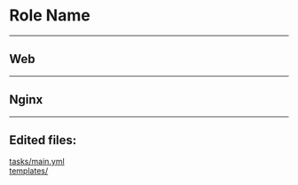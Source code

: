 Role Name
=========

---
Web
---

-----
Nginx
-----

------------
Edited files:
-------------

[tasks/main.yml](tasks/main.yml)  
[templates/](templates/)


